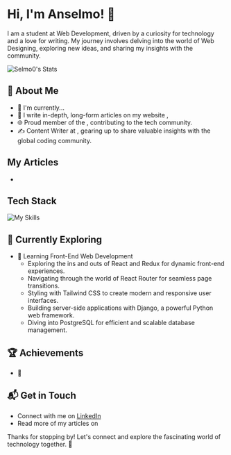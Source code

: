# Hi, I'm Anselmo! 👋

I am a student at Web Development, driven by a curiosity for technology and a love for writing. My journey involves delving into the world of Web Designing, exploring new ideas, and sharing my insights with the community.

![Selmo0's Stats](https://github-readme-stats.vercel.app/api?username=Selmo0&theme=vue-dark&show_icons=true&hide_border=true&count_private=true)

## 🚀 About Me

- 🔭 I'm currently...
- 📝 I write in-depth, long-form articles on my website [](),
- 🌐 Proud member of the [](), contributing to the tech community.
- ✍️ Content Writer at [](), gearing up to share valuable insights with the global coding community.

## My Articles
- []()


## Tech Stack
![My Skills](https://skillicons.dev/icons?i=js,html,css)

## 🌱 Currently Exploring

- 🚀 Learning Front-End Web Development
  - Exploring the ins and outs of React and Redux for dynamic front-end experiences.
  - Navigating through the world of React Router for seamless page transitions.
  - Styling with Tailwind CSS to create modern and responsive user interfaces.
  - Building server-side applications with Django, a powerful Python web framework.
  - Diving into PostgreSQL for efficient and scalable database management.

 ## 🏆 Achievements

- 🌟  


## 📬 Get in Touch

- Connect with me on [LinkedIn]()
- Read more of my articles on []()

Thanks for stopping by! Let's connect and explore the fascinating world of technology together. 🚀



<!--

Here are some ideas to get you started:

- 🔭 I’m currently working on ...
- 🌱 I’m currently learning ...
- 👯 I’m looking to collaborate on ...
- 🤔 I’m looking for help with ...
- 💬 Ask me about ...
- 📫 How to reach me: ...
- 😄 Pronouns: ...
- ⚡ Fun fact: ...
-->
